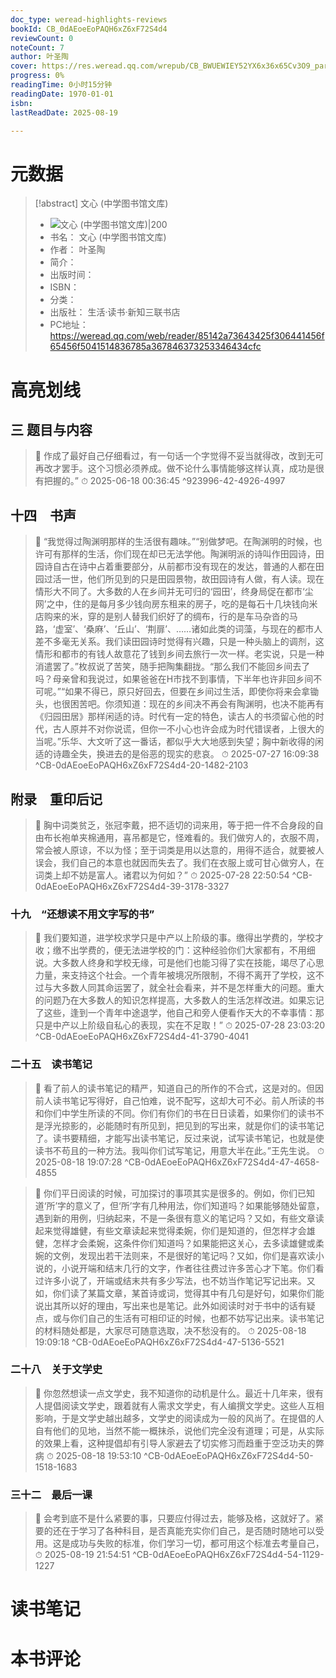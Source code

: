 ```yaml
---
doc_type: weread-highlights-reviews
bookId: CB_0dAEoeEoPAQH6xZ6xF72S4d4
reviewCount: 0
noteCount: 7
author: 叶圣陶
cover: https://res.weread.qq.com/wrepub/CB_BWUEWIEY52YX6x36x65Cv3O9_parsecover
progress: 0%
readingTime: 0小时15分钟
readingDate: 1970-01-01
isbn: 
lastReadDate: 2025-08-19

---
```

# 元数据
> [!abstract] 文心 (中学图书馆文库)
> - ![ 文心 (中学图书馆文库)|200](https://res.weread.qq.com/wrepub/CB_BWUEWIEY52YX6x36x65Cv3O9_parsecover)
> - 书名： 文心 (中学图书馆文库)
> - 作者： 叶圣陶
> - 简介： 
> - 出版时间： 
> - ISBN： 
> - 分类： 
> - 出版社： 生活·读书·新知三联书店
> - PC地址：https://weread.qq.com/web/reader/85142a73643425f306441456f65456f5041514836785a367846373253346434cfc

# 高亮划线

## 三 题目与内容

> 📌 作成了最好自己仔细看过，有一句话一个字觉得不妥当就得改，改到无可再改才罢手。这个习惯必须养成。做不论什么事情能够这样认真，成功是很有把握的。” 
> ⏱ 2025-06-18 00:36:45 ^923996-42-4926-4997

## 十四　书声

> 📌 “我觉得过陶渊明那样的生活很有趣味。”“别做梦吧。在陶渊明的时候，也许可有那样的生活，你们现在却已无法学他。陶渊明派的诗叫作田园诗，田园诗自古在诗中占着重要部分，从前都市没有现在的发达，普通的人都在田园过活一世，他们所见到的只是田园景物，故田园诗有人做，有人读。现在情形大不同了。大多数的人在乡间并无可归的‘园田’，终身局促在都市‘尘网’之中，住的是每月多少钱向房东租来的房子，吃的是每石十几块钱向米店购来的米，穿的是别人替我们织好了的绸布，行的是车马杂沓的马路，‘虚室’、‘桑麻’、‘丘山’、‘荆扉’、……诸如此类的词藻，与现在的都市人差不多毫无关系。我们读田园诗时觉得有兴趣，只是一种头脑上的调剂，这情形和都市的有钱人故意花了钱到乡间去旅行一次一样。老实说，只是一种消遣罢了。”枚叔说了苦笑，随手把陶集翻拢。“那么我们不能回乡间去了吗？母亲曾和我说过，如果爸爸在H市找不到事情，下半年也许非回乡间不可呢。”“如果不得已，原只好回去，但要在乡间过生活，即使你将来会拿锄头，也很困苦吧。你须知道：现在的乡间决不再会有陶渊明，也决不能再有《归园田居》那样闲适的诗。时代有一定的特色，读古人的书须留心他的时代，古人原并不对你说谎，但你一不小心也许会成为时代错误者，上很大的当呢。”乐华、大文听了这一番话，都似乎大大地感到失望；胸中新收得的闲适的诗趣全失，换进去的是俗恶的现实的悲哀。 
> ⏱ 2025-07-27 16:09:38 ^CB-0dAEoeEoPAQH6xZ6xF72S4d4-20-1482-2103

## 附录　重印后记

> 📌 胸中词类贫乏，张冠李戴，把不适切的词来用，等于把一件不合身段的自由布长袍单夹棉通用，喜吊都是它，怪难看的。我们做穷人的，衣服不周，常会被人原谅，不以为怪；至于词类是用以达意的，用得不适合，就要被人误会，我们自己的本意也就因而失去了。我们在衣服上或可甘心做穷人，在词类上却不妨是富人。诸君以为何如？” 
> ⏱ 2025-07-28 22:50:54 ^CB-0dAEoeEoPAQH6xZ6xF72S4d4-39-3178-3327

### 十九　“还想读不用文字写的书”

> 📌 我们要知道，进学校求学只是中产以上阶级的事。缴得出学费的，学校才收；缴不出学费的，便无法进学校的门：这种经验你们大家都有，不用细说。大多数人终身和学校无缘，可是他们也能习得了实在技能，竭尽了心思力量，来支持这个社会。一个青年被境况所限制，不得不离开了学校，这不过与大多数人同其命运罢了，就全社会看来，并不是怎样重大的问题。重大的问题乃在大多数人的知识怎样提高，大多数人的生活怎样改进。如果忘记了这些，逢到一个青年中途退学，他自己和旁人便看作天大的不幸事情：那只是中产以上阶级自私心的表现，实在不足取！” 
> ⏱ 2025-07-28 23:03:20 ^CB-0dAEoeEoPAQH6xZ6xF72S4d4-41-3790-4041

### 二十五　读书笔记

> 📌 看了前人的读书笔记的精严，知道自己的所作的不合式，这是对的。但因前人读书笔记写得好，自己怕难，说不配写，这却大可不必。前人所读的书和你们中学生所读的不同。你们有你们的书在日日读着，如果你们的读书不是浮光掠影的，必能随时有所见到，把见到的写出来，就是你们的读书笔记了。读书要精细，才能写出读书笔记，反过来说，试写读书笔记，也就是使读书不苟且的一种方法。我叫你们试写笔记，用意大半在此。”王先生说。 
> ⏱ 2025-08-18 19:07:28 ^CB-0dAEoeEoPAQH6xZ6xF72S4d4-47-4658-4855

> 📌 你们平日阅读的时候，可加探讨的事项其实是很多的。例如，你们已知道‘所’字的意义了，但‘所’字有几种用法，你们知道吗？如果能够随处留意，遇到新的用例，归纳起来，不是一条很有意义的笔记吗？又如，有些文章读起来觉得雄健，有些文章读起来觉得柔婉，你们是知道的，但怎样才会雄健，怎样才会柔婉，这条件你们知道吗？如果能把这关心，去多读雄健或柔婉的文例，发现出若干法则来，不是很好的笔记吗？又如，你们是喜欢读小说的，小说开端和结末几行的文字，作者往往费过许多苦心才下笔。你们看过许多小说了，开端或结末共有多少写法，也不妨当作笔记写记出来。又如，你们读了某篇文章，某首诗或词，觉得其中有几句是好句，如果你们能说出其所以好的理由，写出来也是笔记。此外如阅读时对于书中的话有疑点，或与你们自己的生活有可相印证的时候，也都不妨写记出来。读书笔记的材料随处都是，大家尽可随意选取，决不愁没有的。 
> ⏱ 2025-08-18 19:09:18 ^CB-0dAEoeEoPAQH6xZ6xF72S4d4-47-5136-5521

### 二十八　关于文学史

> 📌 你忽然想读一点文学史，我不知道你的动机是什么。最近十几年来，很有人提倡阅读文学史，跟着就有人需求文学史，有人编撰文学史。这些人互相影响，于是文学史越出越多，文学史的阅读成为一般的风尚了。在提倡的人自有他们的见地，当然不能一概抹杀，说他们完全没有道理；可是，从实际的效果上看，这种提倡却有引导人家避去了切实修习而趋重于空泛功夫的弊病 
> ⏱ 2025-08-18 19:53:10 ^CB-0dAEoeEoPAQH6xZ6xF72S4d4-50-1518-1683

### 三十二　最后一课

> 📌 会考到底不是什么紧要的事，只要应付得过去，能够及格，这就好了。紧要的还在于学习了各种科目，是否真能充实你们自己，是否随时随地可以受用。这是成功与失败的标准，你们学习一切，都可用这个标准去考量自己， 
> ⏱ 2025-08-19 21:54:51 ^CB-0dAEoeEoPAQH6xZ6xF72S4d4-54-1129-1227

# 读书笔记

# 本书评论

